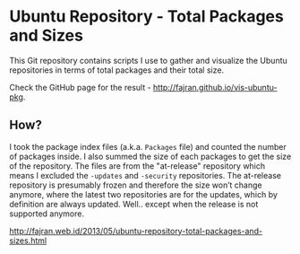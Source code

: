 Ubuntu Repository - Total Packages and Sizes
============================================

This Git repository contains scripts I use to gather and visualize the Ubuntu
repositories in terms of total packages and their total size.

Check the GitHub page for the result - <http://fajran.github.io/vis-ubuntu-pkg>.

How?
----

I took the package index files (a.k.a. `Packages` file) and counted the number
of packages inside. I also summed the size of each packages to get the size of
the repository. The files are from the "at-release" repository which means I
excluded the `-updates` and `-security` repositories. The at-release repository
is presumably frozen and therefore the size won’t change anymore, where the
latest two repositories are for the updates, which by definition are always
updated.  Well.. except when the release is not supported anymore.

<http://fajran.web.id/2013/05/ubuntu-repository-total-packages-and-sizes.html>

